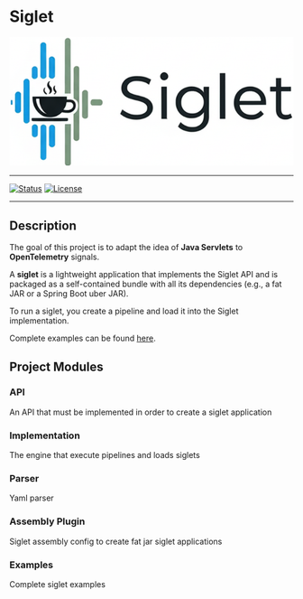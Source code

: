 # Siglet

<img src="siglet.png" alt="project logo">

---

[![Status](https://img.shields.io/badge/status-active-brightgreen.svg)](https://github.com/pointertrace/siglet)
[![License](https://img.shields.io/badge/license-MIT-blue.svg)](LICENSE)

---

## Description

The goal of this project is to adapt the idea of **Java Servlets** to **OpenTelemetry** signals.

A **siglet** is a lightweight application that implements the Siglet API and is packaged as a self-contained bundle with all its dependencies (e.g., a fat JAR or a Spring Boot uber JAR).

To run a siglet, you create a pipeline and load it into the Siglet implementation.

Complete examples can be found [here](examples/README.md).

## Project Modules

### **API**
An API that must be implemented in order to create a siglet application

### **Implementation**
The engine that execute pipelines and loads siglets

### **Parser**
Yaml parser

### **Assembly Plugin**
Siglet assembly config to create fat jar siglet applications

### **Examples**
Complete siglet examples